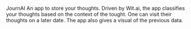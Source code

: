 JournAI
An app to store your thoughts. Driven by Wit.ai, the app classifies your thoughts based on the context of the tought. One can visit their thoughts on a later date. The app also gives a visual of the previous data.

